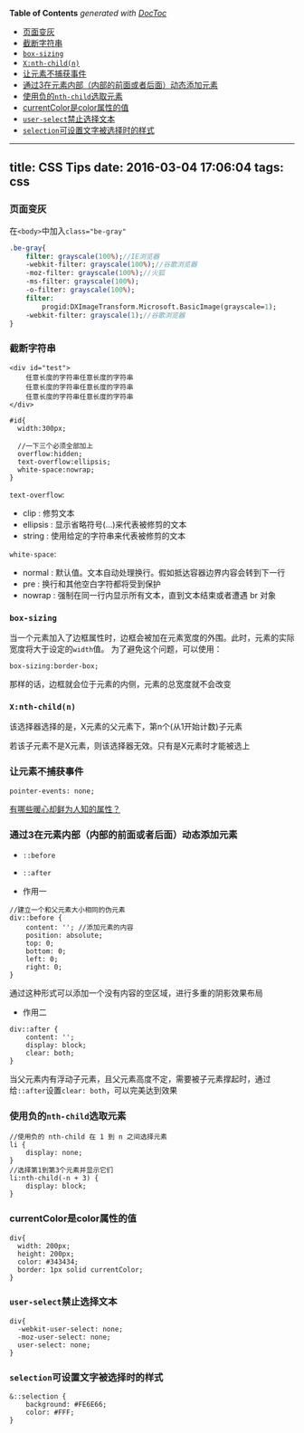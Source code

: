 <!-- START doctoc generated TOC please keep comment here to allow auto update -->
<!-- DON'T EDIT THIS SECTION, INSTEAD RE-RUN doctoc TO UPDATE -->
**Table of Contents**  *generated with [DocToc](https://github.com/thlorenz/doctoc)*

- [页面变灰](#%E9%A1%B5%E9%9D%A2%E5%8F%98%E7%81%B0)
- [截断字符串](#%E6%88%AA%E6%96%AD%E5%AD%97%E7%AC%A6%E4%B8%B2)
- [`box-sizing`](#box-sizing)
- [`X:nth-child(n)`](#xnth-childn)
- [让元素不捕获事件](#%E8%AE%A9%E5%85%83%E7%B4%A0%E4%B8%8D%E6%8D%95%E8%8E%B7%E4%BA%8B%E4%BB%B6)
- [通过3在元素内部（内部的前面或者后面）动态添加元素](#%E9%80%9A%E8%BF%873%E5%9C%A8%E5%85%83%E7%B4%A0%E5%86%85%E9%83%A8%E5%86%85%E9%83%A8%E7%9A%84%E5%89%8D%E9%9D%A2%E6%88%96%E8%80%85%E5%90%8E%E9%9D%A2%E5%8A%A8%E6%80%81%E6%B7%BB%E5%8A%A0%E5%85%83%E7%B4%A0)
- [使用负的`nth-child`选取元素](#%E4%BD%BF%E7%94%A8%E8%B4%9F%E7%9A%84nth-child%E9%80%89%E5%8F%96%E5%85%83%E7%B4%A0)
- [currentColor是color属性的值](#currentcolor%E6%98%AFcolor%E5%B1%9E%E6%80%A7%E7%9A%84%E5%80%BC)
- [`user-select`禁止选择文本](#user-select%E7%A6%81%E6%AD%A2%E9%80%89%E6%8B%A9%E6%96%87%E6%9C%AC)
- [`selection`可设置文字被选择时的样式](#selection%E5%8F%AF%E8%AE%BE%E7%BD%AE%E6%96%87%E5%AD%97%E8%A2%AB%E9%80%89%E6%8B%A9%E6%97%B6%E7%9A%84%E6%A0%B7%E5%BC%8F)

<!-- END doctoc generated TOC please keep comment here to allow auto update -->

---
title: CSS Tips
date: 2016-03-04 17:06:04
tags: css
---

### 页面变灰

在`<body>`中加入`class="be-gray"`

```sass
.be-gray{
	filter: grayscale(100%);//IE浏览器
	-webkit-filter: grayscale(100%);//谷歌浏览器
	-moz-filter: grayscale(100%);//火狐
	-ms-filter: grayscale(100%);
	-o-filter: grayscale(100%);
	filter:
		progid:DXImageTransform.Microsoft.BasicImage(grayscale=1);
 	-webkit-filter: grayscale(1);//谷歌浏览器
}
```

### 截断字符串

```
<div id="test"> 
	任意长度的字符串任意长度的字符串 
	任意长度的字符串任意长度的字符串 
	任意长度的字符串任意长度的字符串
</div>
```

```
#id{
  width:300px;
  
  //一下三个必须全部加上
  overflow:hidden;
  text-overflow:ellipsis;
  white-space:nowrap;
}
```

`text-overflow`:

- clip : 修剪文本
- ellipsis : 显示省略符号(...)来代表被修剪的文本
- string : 使用给定的字符串来代表被修剪的文本
  
`white-space`:

- normal : 默认值。文本自动处理换行。假如抵达容器边界内容会转到下一行
- pre : 换行和其他空白字符都将受到保护
- nowrap : 强制在同一行内显示所有文本，直到文本结束或者遭遇 br 对象

### `box-sizing`

当一个元素加入了边框属性时，边框会被加在元素宽度的外围。此时，元素的实际宽度将大于设定的`width`值。
为了避免这个问题，可以使用：

```
box-sizing:border-box;
```
那样的话，边框就会位于元素的内侧，元素的总宽度就不会改变

### `X:nth-child(n)`

该选择器选择的是，X元素的父元素下，第n个(从1开始计数)子元素

若该子元素不是X元素，则该选择器无效。只有是X元素时才能被选上

### 让元素不捕获事件

```
pointer-events: none;
```

[ 有哪些暖心却鲜为人知的属性？](https://www.zhihu.com/question/39817183)

### 通过3在元素内部（内部的前面或者后面）动态添加元素

- `::before`
- `::after`

- 作用一

```
//建立一个和父元素大小相同的伪元素
div::before {
	content: ''; //添加元素的内容
	position: absolute;
	top: 0;
	bottom: 0;
	left: 0;
	right: 0;
}
```
通过这种形式可以添加一个没有内容的空区域，进行多重的阴影效果布局

- 作用二

```
div::after {
	content: '';
	display: block;
	clear: both;
}
```
当父元素内有浮动子元素，且父元素高度不定，需要被子元素撑起时，通过给`::after`设置`clear: both`，可以完美达到效果

### 使用负的`nth-child`选取元素

```
//使用负的 nth-child 在 1 到 n 之间选择元素
li {
	display: none;
}
//选择第1到第3个元素并显示它们
li:nth-child(-n + 3) {
	display: block;
}
```

### currentColor是color属性的值

```
div{
  width: 200px;
  height: 200px;
  color: #343434;
  border: 1px solid currentColor;
}
```

### `user-select`禁止选择文本

```
div{
  -webkit-user-select: none;
  -moz-user-select: none;
  user-select: none;
}
```

### `selection`可设置文字被选择时的样式

```
&::selection {
    background: #FE6E66;
    color: #FFF;
}
```